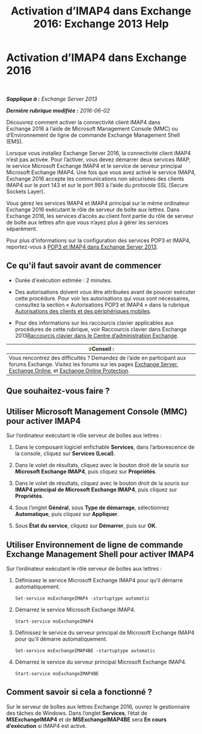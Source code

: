 ﻿---
title: 'Activation d’IMAP4 dans Exchange 2016: Exchange 2013 Help'
TOCTitle: Activation d’IMAP4 dans Exchange 2016
ms:assetid: c1ae10dd-14da-4400-b38d-2aeafde8abe6
ms:mtpsurl: https://technet.microsoft.com/fr-fr/library/Bb124489(v=EXCHG.150)
ms:contentKeyID: 50479136
ms.date: 04/24/2018
mtps_version: v=EXCHG.150
ms.translationtype: HT
---

# Activation d’IMAP4 dans Exchange 2016

 

_**Sapplique à :** Exchange Server 2013_

_**Dernière rubrique modifiée :** 2016-06-02_

Découvrez comment activer la connectivité client IMAP4 dans Exchange 2016 à l’aide de Microsoft Management Console (MMC) ou d’Environnement de ligne de commande Exchange Management Shell (EMS).

Lorsque vous installez Exchange Server 2016, la connectivité client IMAP4 n’est pas activée. Pour l’activer, vous devez démarrer deux services IMAP, le service Microsoft Exchange IMAP4 et le service de serveur principal Microsoft Exchange IMAP4. Une fois que vous avez activé le service IMAP4, Exchange 2016 accepte les communications non sécurisées des clients IMAP4 sur le port 143 et sur le port 993 à l’aide du protocole SSL (Secure Sockets Layer).

Vous gérez les services IMAP4 et IMAP4 principal sur le même ordinateur Exchange 2016 exécutant le rôle de serveur de boîte aux lettres. Dans Exchange 2016, les services d’accès au client font partie du rôle de serveur de boîte aux lettres afin que vous n’ayez plus à gérer les services séparément.

Pour plus d’informations sur la configuration des services POP3 et IMAP4, reportez-vous à [POP3 et IMAP4 dans Exchange Server 2013](pop3-and-imap4-in-exchange-server-2013-exchange-2013-help.md).

## Ce qu'il faut savoir avant de commencer

  - Durée d'exécution estimée : 2 minutes.

  - Des autorisations doivent vous être attribuées avant de pouvoir exécuter cette procédure. Pour voir les autorisations qui vous sont nécessaires, consultez la section « Autorisations POP3 et IMAP4 » dans la rubrique [Autorisations des clients et des périphériques mobiles](clients-and-mobile-devices-permissions-exchange-2013-help.md).

  - Pour des informations sur les raccourcis clavier applicables aux procédures de cette rubrique, voir Raccourcis clavier dans Exchange 2013[Raccourcis clavier dans le Centre d’administration Exchange](keyboard-shortcuts-in-the-exchange-admin-center-exchange-online-protection-help.md).

<table>
<thead>
<tr class="header">
<th><img src="images/Bb125224.tip(EXCHG.150).gif" title="Conseil" alt="Conseil" />Conseil :</th>
</tr>
</thead>
<tbody>
<tr class="odd">
<td>Vous rencontrez des difficultés ? Demandez de l’aide en participant aux forums Exchange. Visitez les forums sur les pages <a href="https://go.microsoft.com/fwlink/p/?linkid=60612">Exchange Server</a>, <a href="https://go.microsoft.com/fwlink/p/?linkid=267542">Exchange Online</a>, et <a href="https://go.microsoft.com/fwlink/p/?linkid=285351">Exchange Online Protection</a>.</td>
</tr>
</tbody>
</table>


## Que souhaitez-vous faire ?

## Utiliser Microsoft Management Console (MMC) pour activer IMAP4

Sur l’ordinateur exécutant le rôle serveur de boîtes aux lettres :

1.  Dans le composant logiciel enfichable **Services**, dans l’arborescence de la console, cliquez sur **Services (Local)**.

2.  Dans le volet de résultats, cliquez avec le bouton droit de la souris sur **Microsoft Exchange IMAP4**, puis cliquez sur **Propriétés**.

3.  Dans le volet de résultats, cliquez avec le bouton droit de la souris sur **IMAP4 principal de Microsoft Exchange IMAP4**, puis cliquez sur **Propriétés**.

4.  Sous l’onglet **Général**, sous **Type de démarrage**, sélectionnez **Automatique**, puis cliquez sur **Appliquer**.

5.  Sous **État du service**, cliquez sur **Démarrer**, puis sur **OK**.

## Utiliser Environnement de ligne de commande Exchange Management Shell pour activer IMAP4

Sur l’ordinateur exécutant le rôle serveur de boîtes aux lettres :

1.  Définissez le service Microsoft Exchange IMAP4 pour qu’il démarre automatiquement.
    
        Set-service msExchangeIMAP4 -startuptype automatic

2.  Démarrez le service Microsoft Exchange IMAP4.
    
        Start-service msExchangeIMAP4

3.  Définissez le service du serveur principal de Microsoft Exchange IMAP4 pour qu’il démarre automatiquement.
    
        Set-service msExchangeIMAP4BE -startuptype automatic

4.  Démarrez le service du serveur principal Microsoft Exchange IMAP4.
    
        Start-service msExchangeIMAP4BE

## Comment savoir si cela a fonctionné ?

Sur le serveur de boîtes aux lettres Exchange 2016, ouvrez le gestionnaire des tâches de Windows. Dans l’onglet **Services**, l’état de **MSExchangeIMAP4** et de **MSExchangeIMAP4BE** sera **En cours d’exécution** si IMAP4 est activé.

